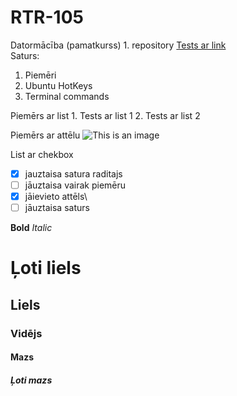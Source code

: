 # RTR-105
Datormācība (pamatkurss) 1. repository
[Tests ar link](https://ortus.rtu.lv)  
Saturs:
1. Piemēri
2. Ubuntu HotKeys
3. Terminal commands


Piemērs ar list
	1. Tests ar list 1
	2. Tests ar list 2

Piemērs ar attēlu
![This is an image](https://upload.wikimedia.org/wikipedia/lv/thumb/f/fd/RTU_logo_2017.svg/1232px-RTU_logo_2017.svg.png)

List ar chekbox
- [x] jauztaisa satura raditajs
- [ ] jāuztaisa vairak piemēru
- [x] jāievieto attēls\
- [ ] jāuztaisa saturs

**Bold**
*Italic*
# Ļoti liels
## Liels
### Vidējs
#### Mazs
##### Ļoti mazs
